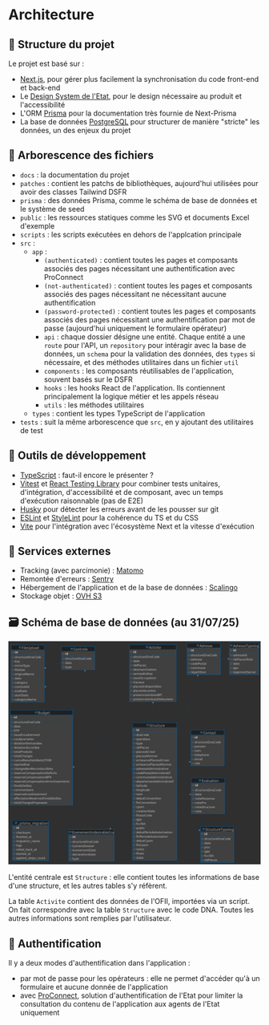 # Architecture

## 🧱 Structure du projet

Le projet est basé sur :

- [Next.js](https://nextjs.org/), pour gérer plus facilement la synchronisation du code front-end et back-end
- Le [Design System de l'Etat](https://www.systeme-de-design.gouv.fr/), pour le design nécessaire au produit et l'accessibilité
- L'ORM [Prisma](https://www.prisma.io/) pour la documentation très fournie de Next-Prisma
- La base de données [PostgreSQL](https://www.postgresql.org/) pour structurer de manière "stricte" les données, un des enjeux du projet

## 🌳 Arborescence des fichiers

- `docs` : la documentation du projet
- `patches` : contient les patchs de bibliothèques, aujourd'hui utilisées pour avoir des classes Tailwind DSFR
- `prisma` : des données Prisma, comme le schéma de base de données et le système de seed
- `public` : les ressources statiques comme les SVG et documents Excel d'exemple
- `scripts` : les scripts exécutées en dehors de l'applcation principale
- `src` :
  - `app` :
    - `(authenticated)` : contient toutes les pages et composants associés des pages nécessitant une authentification avec ProConnect
    - `(not-authenticated)` : contient toutes les pages et composants associés des pages nécessitant ne nécessitant aucune authentification
    - `(password-protected)` : contient toutes les pages et composants associés des pages nécessitant une authentification par mot de passe (aujourd'hui uniquement le formulaire opérateur)
    - `api` : chaque dossier désigne une entité. Chaque entité a une `route` pour l'API, un `repository` pour intéragir avec la base de données, un `schema` pour la validation des données, des `types` si nécessaire, et des méthodes utilitaires dans un fichier `util`
    - `components` : les composants réutilisables de l'application, souvent basés sur le DSFR
    - `hooks` : les hooks React de l'application. Ils contiennent principalement la logique métier et les appels réseau
    - `utils` : les méthodes utilitaires
  - `types` : contient les types TypeScript de l'application
- `tests` : suit la même arborescence que `src`, en y ajoutant des utilitaires de test

## 🔨 Outils de développement

- [TypeScript](https://www.typescriptlang.org/) : faut-il encore le présenter ?
- [Vitest](https://vitest.dev/) et [React Testing Library](https://testing-library.com/docs/react-testing-library/intro/) pour combiner tests unitaires, d'intégration, d'accessibilité et de composant, avec un temps d'exécution raisonnable (pas de E2E)
- [Husky](https://github.com/typicode/husky) pour détecter les erreurs avant de les pousser sur git
- [ESLint](https://eslint.org/) et [StyleLint](https://stylelint.io/) pour la cohérence du TS et du CSS
- [Vite](https://vite.dev/) pour l'intégration avec l'écosystème Next et la vitesse d'exécution

## 🚀 Services externes

- Tracking (avec parcimonie) : [Matomo](https://fr.matomo.org/)
- Remontée d'erreurs : [Sentry](https://sentry.io/)
- Hébergement de l'application et de la base de données : [Scalingo](https://scalingo.com/)
- Stockage objet : [OVH S3](https://www.ovhcloud.com/fr/public-cloud/object-storage/)

## 🗃️ Schéma de base de données (au 31/07/25)

![Base de données au 31/07/2025](db.png)

L'entité centrale est `Structure` : elle contient toutes les informations de base d'une structure, et les autres tables s'y réfèrent.

La table `Activite` contient des données de l'OFII, importées via un script. On fait correspondre avec la table `Structure` avec le code DNA. Toutes les autres informations sont remplies par l'utilisateur.

## 🔐 Authentification

Il y a deux modes d'authentification dans l'application :

- par mot de passe pour les opérateurs : elle ne permet d'accéder qu'à un formulaire et aucune donnée de l'application
- avec [ProConnect](https://www.proconnect.gouv.fr/), solution d'authentification de l'Etat pour limiter la consultation du contenu de l'application aux agents de l'Etat uniquement

